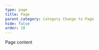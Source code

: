 ```yaml
---
type: page
title: Page
parent_category: Category Change to Page
hide: false
order: 10
---
```

Page content

